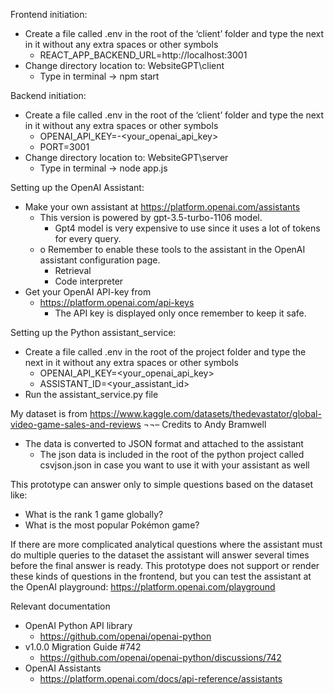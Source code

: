 Frontend initiation:
- Create a file called .env in the root of the ‘client’ folder and type the next in it without any extra spaces or other symbols
    - REACT_APP_BACKEND_URL=http://localhost:3001
- Change directory location to: WebsiteGPT\client
    - Type in terminal -> npm start

Backend initiation:
- Create a file called .env in the root of the ‘client’ folder and type the next in it without any extra spaces or other symbols
    - OPENAI_API_KEY=-<your_openai_api_key>
    - PORT=3001
- Change directory location to: WebsiteGPT\server
    -  Type in terminal -> node app.js

Setting up the OpenAI Assistant:
- Make your own assistant at https://platform.openai.com/assistants
    - This version is powered by gpt-3.5-turbo-1106 model.
        - Gpt4 model is very expensive to use since it uses a lot of tokens for every query.
    - o	Remember to enable these tools to the assistant in the OpenAI assistant configuration page.
       - Retrieval
       - Code interpreter
- Get your OpenAI API-key from
  - https://platform.openai.com/api-keys
      - The API key is displayed only once remember to keep it safe.

Setting up the Python assistant_service:
  - Create a file called .env in the root of the project folder and type the next in it without any extra spaces or other symbols
      -	OPENAI_API_KEY=<your_openai_api_key>
      - ASSISTANT_ID=<your_assistant_id>
  - Run the assistant_service.py file

My dataset is from https://www.kaggle.com/datasets/thedevastator/global-video-game-sales-and-reviews ¬¬– Credits to Andy Bramwell
  -	The data is converted to JSON format and attached to the assistant
    -	The json data is included in the root of the python project called csvjson.json in case you want to use it with your assistant as well

This prototype can answer only to simple questions based on the dataset like:
  -	What is the rank 1 game globally?
  -	What is the most popular Pokémon game?

If there are more complicated analytical questions where the assistant must do multiple queries to the dataset the assistant will answer several times before the final answer is ready.
This prototype does not support or render these kinds of questions in the frontend, but you can test the assistant at the OpenAI playground: https://platform.openai.com/playground

Relevant documentation
  -	OpenAI Python API library
    -	https://github.com/openai/openai-python
  - v1.0.0 Migration Guide #742
    - https://github.com/openai/openai-python/discussions/742
  -	OpenAI Assistants
    - https://platform.openai.com/docs/api-reference/assistants

